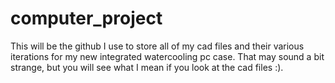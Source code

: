 # computer_project

This will be the github I use to store all of my cad files and their various iterations for my new integrated watercooling pc case. That may sound a bit strange, but you will see what I mean if you look at the cad files :).
